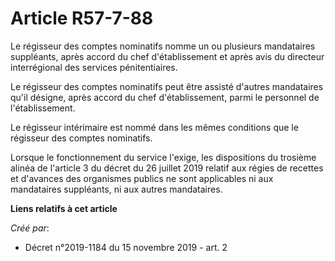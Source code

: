 # Article R57-7-88

Le régisseur des comptes nominatifs nomme un ou plusieurs mandataires suppléants, après accord du chef d'établissement et
après avis du directeur interrégional des services pénitentiaires.

Le régisseur des comptes nominatifs peut être assisté d'autres mandataires qu'il désigne, après accord du chef
d'établissement, parmi le personnel de l'établissement.

Le régisseur intérimaire est nommé dans les mêmes conditions que le régisseur des comptes nominatifs.

Lorsque le fonctionnement du service l'exige, les dispositions du trosième alinéa de l'article 3 du décret du 26 juillet 2019
relatif aux régies de recettes et d'avances des organismes publics ne sont applicables ni aux mandataires suppléants, ni aux
autres mandataires.

**Liens relatifs à cet article**

_Créé par_:

  - Décret n°2019-1184 du 15 novembre 2019 - art. 2

